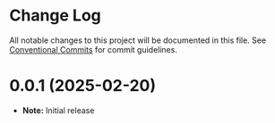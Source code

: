 # Change Log

All notable changes to this project will be documented in this file.
See [Conventional Commits](https://conventionalcommits.org) for commit guidelines.

# 0.0.1 (2025-02-20)

- **Note:** Initial release  